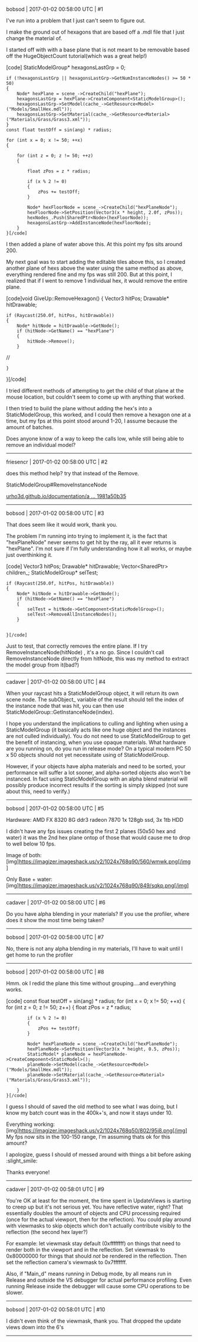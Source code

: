 bobsod | 2017-01-02 00:58:00 UTC | #1

I've run into a problem that I just can't seem to figure out.

I make the ground out of hexagons that are based off a .mdl file that I just change the material of.

I started off with with a base plane that is not meant to be removable based off the HugeObjectCount tutorial(which was a great help!)

[code]	StaticModelGroup* hexagonsLastGrp = 0;

	if (!hexagonsLastGrp || hexagonsLastGrp->GetNumInstanceNodes() >= 50 * 50)
	{
		Node* hexPlane = scene_->CreateChild("hexPlane");
		hexagonsLastGrp = hexPlane->CreateComponent<StaticModelGroup>();
		hexagonsLastGrp->SetModel(cache_->GetResource<Model>("Models/SmallHex.mdl"));
		hexagonsLastGrp->SetMaterial(cache_->GetResource<Material>("Materials/Grass/Grass3.xml"));
	}
	const float testOff = sin(ang) * radius;

	for (int x = 0; x != 50; ++x)
	{

		for (int z = 0; z != 50; ++z)
		{

			float zPos = z * radius;

			if (x % 2 != 0)
			{
				zPos += testOff;
			}

			Node* hexFloorNode = scene_->CreateChild("hexPlaneNode");
			hexFloorNode->SetPosition(Vector3(x * height, 2.0f, zPos));
			hexNodes_.Push(SharedPtr<Node>(hexFloorNode));
			hexagonsLastGrp->AddInstanceNode(hexFloorNode);
		}
	}[/code]

I then added a plane of water above this.
At this point my fps sits around 200.

My next goal was to start adding the editable tiles above this, so I created another plane of hexs above the water using the same method as above, everything rendered fine and my fps was still 200.
But at this point, I realized that if I went to remove 1 individual hex, it would remove the entire plane.

[code]void GiveUp::RemoveHexagon()
{
	Vector3 hitPos;
	Drawable* hitDrawable;

	if (Raycast(250.0f, hitPos, hitDrawable))
	{
		Node* hitNode = hitDrawable->GetNode();
		if (hitNode->GetName() == "hexPlane")
		{
			hitNode->Remove();
		}
//

	}
}[/code]

I tried different methods of attempting to get the child of that plane at the mouse location, but couldn't seem to come up with anything that worked.

I then tried to build the plane without adding the hex's into a StaticModelGroup, this worked, and I could then remove a hexagon one at a time, but my fps at this point stood around 1-20, I assume because the amount of batches.

Does anyone know of a way to keep the calls low, while still being able to remove an individual model?

-------------------------

friesencr | 2017-01-02 00:58:00 UTC | #2

does this method help?  try that instead of the Remove.

StaticModelGroup#RemoveInstanceNode 

[urho3d.github.io/documentation/a ... 1981a50b35](http://urho3d.github.io/documentation/a00288.html#aa4a8b13095413c4e31dce41981a50b35)

-------------------------

bobsod | 2017-01-02 00:58:00 UTC | #3

That does seem like it would work, thank you.

The problem I'm running into trying to implement it, is the fact that "hexPlaneNode" never seems to get hit by the ray, all it ever returns is "hexPlane".  I'm not sure if I'm fully understanding how it all works, or maybe just overthinking it. 

[code]	Vector3 hitPos;
	Drawable* hitDrawable;
	Vector<SharedPtr<Node>> children_;
	StaticModelGroup* selTest;

	if (Raycast(250.0f, hitPos, hitDrawable))
	{
		Node* hitNode = hitDrawable->GetNode();
		if (hitNode->GetName() == "hexPlane")
		{
			selTest = hitNode->GetComponent<StaticModelGroup>();
			selTest->RemoveAllInstanceNodes();
		}


	}[/code]
Just to test, that correctly removes the entire plane.  If I try RemoveInstanceNode(hitNode) , it's a no go.  Since I couldn't call RemoveInstanceNode directly from hitNode, this was my method to extract the model group from it(bad?)

-------------------------

cadaver | 2017-01-02 00:58:00 UTC | #4

When your raycast hits a StaticModelGroup object, it will return its own scene node. The subObject_ variable of the result should tell the index of the instance node that was hit, you can then use StaticModelGroup::GetInstanceNode(index).

I hope you understand the implications to culling and lighting when using a StaticModelGroup (it basically acts like one huge object and the instances are not culled individually). You do not need to use StaticModelGroup to get the benefit of instancing, when you use opaque materials. What hardware are you running on, do you run in release mode? On a typical modern PC 50 x 50 objects should not yet necessitate using of StaticModelGroup.

However, if your objects have alpha materials and need to be sorted, your performance will suffer a lot sooner, and alpha-sorted objects also won't be instanced. In fact using StaticModelGroup with an alpha blend material will possibly produce incorrect results if the sorting is simply skipped (not sure about this, need to verify.)

-------------------------

bobsod | 2017-01-02 00:58:00 UTC | #5

Hardware:
AMD FX 8320
8G ddr3
radeon 7870
1x 128gb ssd, 3x 1tb HDD

I didn't have any fps issues creating the first 2 planes (50x50 hex and water) it was the 2nd hex plane ontop of those that would cause me to drop to well below 10 fps.

Image of both:
[img]https://imagizer.imageshack.us/v2/1024x768q90/560/wmwk.png[/img]

Only Base + water:
[img]https://imagizer.imageshack.us/v2/1024x768q90/849/sqkp.png[/img]

-------------------------

cadaver | 2017-01-02 00:58:00 UTC | #6

Do you have alpha blending in your materials? If you use the profiler, where does it show the most time being taken?

-------------------------

bobsod | 2017-01-02 00:58:00 UTC | #7

No, there is not any alpha blending in my materials, I'll have to wait until I get home to run the profiler

-------------------------

bobsod | 2017-01-02 00:58:00 UTC | #8

Hmm. ok I redid the plane this time without grouping....and everything works.

[code]	const float testOff = sin(ang) * radius;
	for (int x = 0; x != 50; ++x)
	{
		for (int z = 0; z != 50; z++)
		{
			float zPos = z * radius;

			if (x % 2 != 0)
			{
				zPos += testOff;
			}

			Node* hexPlaneNode = scene_->CreateChild("hexPlaneNode");
			hexPlaneNode->SetPosition(Vector3(x * height, 0.5, zPos));
			StaticModel* planeNode = hexPlaneNode->CreateComponent<StaticModel>();
			planeNode->SetModel(cache_->GetResource<Model>("Models/SmallHex.mdl"));
			planeNode->SetMaterial(cache_->GetResource<Material>("Materials/Grass/Grass3.xml"));
			
		}
	}[/code]


I guess I should of saved the old method to see what I was doing, but I know my batch count was in the 400k+'s, and now it stays under 10.

Everything working: 
[img]https://imagizer.imageshack.us/v2/1024x768q50/802/95i8.png[/img]
My fps now sits in the 100-150 range, I'm assuming thats ok for this amount?

I apologize, guess I should of messed around with things a bit before asking :slight_smile:

Thanks everyone!

-------------------------

cadaver | 2017-01-02 00:58:01 UTC | #9

You're OK at least for the moment, the time spent in UpdateViews is starting to creep up but it's not serious yet. You have reflective water, right? That essentially doubles the amount of objects and CPU processing required (once for the actual viewport, then for the reflection). You could play around with viewmasks to skip objects which don't actually contribute visibly to the reflection (the second hex layer?)

For example: let viewmask stay default (0xffffffff) on things that need to render both in the viewport and in the reflection.
Set viewmask to 0x80000000 for things that should *not* be rendered in the reflection.
Then set the reflection camera's viewmask to 0x7fffffff.

Also, if "Main_d" means running in Debug mode, by all means run in Release and outside the VS debugger for actual performance profiling. Even running Release inside the debugger will cause some CPU operations to be slower.

-------------------------

bobsod | 2017-01-02 00:58:01 UTC | #10

I didn't even think of the viewmask, thank you.  That dropped the update views down into the 6's

-------------------------

